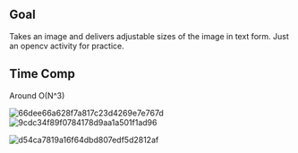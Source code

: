 ## Goal
Takes an image and delivers adjustable sizes of the image in text form. Just an opencv activity for practice.

## Time Comp
Around O(N^3)

![66dee66a628f7a817c23d4269e7e767d](https://user-images.githubusercontent.com/69024184/148629481-97a6b210-be16-475e-94fa-495c896e3509.png)
![9cdc34f89f0784178d9aa1a501f1ad96](https://user-images.githubusercontent.com/69024184/148630415-445ff7ed-aa22-47b5-a098-9da006a18cb4.png)


![d54ca7819a16f64dbd807edf5d2812af](https://user-images.githubusercontent.com/69024184/148629496-aef3e89e-4ff6-492f-af4d-0bb0c668277d.png)
